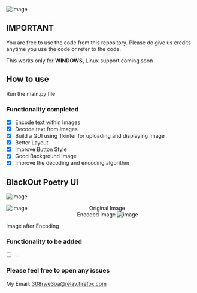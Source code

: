![image](https://user-images.githubusercontent.com/45201620/97779863-fabacf80-1ba6-11eb-8b9b-be9c91aa9176.png)
## IMPORTANT
You are free to use the code from this repository. Please do give us credits anytime you use the code or refer to the code.

This works only for **WINDOWS**, Linux support coming soon
## How to use
Run the main.py file

### Functionality completed 
- [x] Encode text within Images
- [x] Decode text from Images
- [x] Build a GUI using Tkinter for uploading and displaying Image 
- [x] Better Layout
- [x] Improve Button Style
- [x] Good Background Image
- [x] Improve the decoding and encoding algorithm

## BlackOut Poetry UI
![image](https://user-images.githubusercontent.com/45201620/113385517-eb35f180-93a5-11eb-9dcc-ddddcc1dd28e.png)

![image](https://user-images.githubusercontent.com/45201620/113386250-7794e400-93a7-11eb-963c-9504d6b1c0e9.png)
 &nbsp; &nbsp; &nbsp; &nbsp; &nbsp; &nbsp; &nbsp; &nbsp; &nbsp; &nbsp; &nbsp; &nbsp; &nbsp; &nbsp; &nbsp; &nbsp; &nbsp; &nbsp; &nbsp; &nbsp; &nbsp;Original Image &nbsp; &nbsp; &nbsp; &nbsp;  &nbsp; &nbsp; &nbsp; &nbsp; &nbsp; &nbsp; &nbsp; &nbsp; &nbsp; &nbsp; &nbsp; &nbsp; &nbsp; &nbsp; &nbsp; &nbsp; &nbsp; &nbsp; &nbsp; &nbsp; &nbsp; &nbsp; &nbsp; &nbsp; &nbsp; &nbsp; &nbsp; &nbsp; &nbsp; &nbsp; &nbsp; &nbsp; &nbsp; &nbsp; &nbsp; &nbsp; &nbsp; &nbsp; &nbsp; &nbsp; &nbsp; &nbsp; &nbsp; Encoded Image
![image](https://user-images.githubusercontent.com/45201620/113386652-51bc0f00-93a8-11eb-94ec-7fce58d6814e.png)

Image after Encoding
### Functionality to be added 
- [ ] ..

### Please feel free to open any issues
My Email: 308rwe3oa@relay.firefox.com
